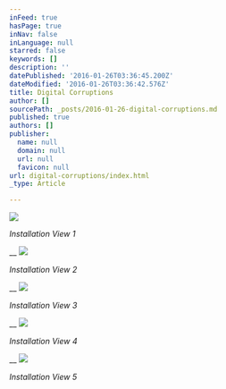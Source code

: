 ```yaml
---
inFeed: true
hasPage: true
inNav: false
inLanguage: null
starred: false
keywords: []
description: ''
datePublished: '2016-01-26T03:36:45.200Z'
dateModified: '2016-01-26T03:36:42.576Z'
title: Digital Corruptions
author: []
sourcePath: _posts/2016-01-26-digital-corruptions.md
published: true
authors: []
publisher:
  name: null
  domain: null
  url: null
  favicon: null
url: digital-corruptions/index.html
_type: Article

---
```

![](https://the-grid-user-content.s3-us-west-2.amazonaws.com/04724796-0691-4696-baa1-a3ce66b25ea2.jpg)

_Installation View 1_

__
![](https://the-grid-user-content.s3-us-west-2.amazonaws.com/b503fe7f-26f4-46b9-8b47-ec7684b25b6c.jpg)

_Installation View 2_

__
![](https://the-grid-user-content.s3-us-west-2.amazonaws.com/b003c44d-462f-456c-92e4-6b5a73ca463e.jpg)

_Installation View 3_

__
![](https://the-grid-user-content.s3-us-west-2.amazonaws.com/18895a34-55f5-46ed-b0c4-9af5fbd2ef8c.jpg)

_Installation View 4_

__
![](https://the-grid-user-content.s3-us-west-2.amazonaws.com/c97b6a70-1ae4-4910-87d6-1e80702fad84.jpg)

_Installation View 5_